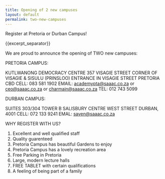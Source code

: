 ```yaml
---
title: Opening of 2 new campuses
layout: default
permalink: two-new-campuses
---
```


Register at Pretoria or Durban Campus!

{{excerpt_separator}}
 
We are proud to announce the opening of TWO new campuses:

PRETORIA CAMPUS:

KUTLWANONG DEMOCRACY CENTRE
357 VISAGIE STREET
CORNER OF VISAGIE & SISULU (PRINSLOO)
ENTRANCE IN VISAGIE STREET
PRETORIA CBD
CELL: 083 581 1902
EMAIL: academypta@saaac.co.za or ceo@saaac.co.za or charmain@saaac.co.za
TEL: 012 743 5099

DURBAN CAMPUS:

SUITES 303/304 TOWER B
SALISBURY CENTRE
WEST STREET
DURBAN, 4001
CELL: 072 133 9241
EMAL: saven@saaac.co.za 

WHY REGISTER WITH US?

1.  Excellent and well qualified staff
2.  Quality guarenteed
3.  Pretoria Campus has beautiful Gardens to enjoy
4.  Pretoria Campus has a lovely recreation area
5.  Free Parking in Pretoria
6.  Large, modern lecture halls
7.  FREE TABLET with certain qualifications
8.  A feeling of being part of a family
